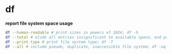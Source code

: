 # df

**report file system space usage**

```sh
df --human-readable # print sizes in powers of 1024; df -h
df --total # elide all entries insignificant to available space, and produce a grand total
df --print-type # print file system type; df -T
df --all # include pseudo, duplicate, inaccessible file system; df -aq
```

